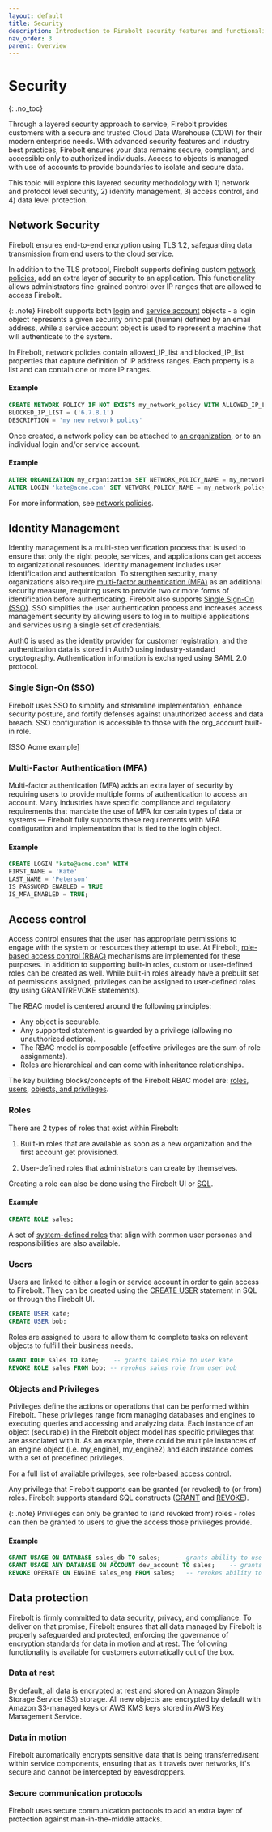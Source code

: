 ```yaml
---
layout: default
title: Security
description: Introduction to Firebolt security features and functionality
nav_order: 3
parent: Overview
---
```


# Security
{: .no_toc}

Through a layered security approach to service, Firebolt provides customers with a secure and trusted Cloud Data Warehouse (CDW) for their modern enterprise needs. With advanced security features and industry best practices, Firebolt ensures your data remains secure, compliant, and accessible only to authorized individuals. Access to objects is managed with use of accounts to provide boundaries to isolate and secure data. 

This topic will explore this layered security methodology with 1) network and protocol level security, 2) identity management, 3) access control, and 4) data level protection. 

## Network Security

Firebolt ensures end-to-end encryption using TLS 1.2, safeguarding data transmission from end users to the cloud service. 

In addition to the TLS protocol, Firebolt supports defining custom [network policies](../Guides/managing-your-organization/network-policies.md), add an extra layer of security to an application. This functionality allows administrators fine-grained control over IP ranges that are allowed to access Firebolt. 

{: .note}
Firebolt supports both [login](../Guides/managing-your-organization/managing-logins.md) and [service account](../Guides/managing-your-organization/service-accounts.md) objects - a login object represents a given security principal (human) defined by an email address, while a service account object is used to represent a machine that will authenticate to the system.

In Firebolt, network policies contain allowed_IP_list and blocked_IP_list properties that capture definition of IP address ranges. Each property is a list and can contain one or more IP ranges.

#### Example

```sql
CREATE NETWORK POLICY IF NOT EXISTS my_network_policy WITH ALLOWED_IP_LIST = (‘4.5.6.1’, ‘2.4.5.1’) 
BLOCKED_IP_LIST = ('6.7.8.1') 
DESCRIPTION = 'my new network policy'
```

Once created, a network policy can be attached to [an organization](../Guides/managing-your-organization/creating-an-organization.md), or to an individual login and/or service account. 

#### Example

```sql
ALTER ORGANIZATION my_organization SET NETWORK_POLICY_NAME = my_network_policy;
ALTER LOGIN 'kate@acme.com' SET NETWORK_POLICY_NAME = my_network_policy;
```

For more information, see [network policies](../Guides/security/network-policies.md).

## Identity Management

Identity management is a multi-step verification process that is used to ensure that only the right people, services, and applications can get access to organizational resources. Identity management includes user identification and authentication. To strengthen security, many organizations also require [multi-factor authentication (MFA)](../Guides/security/enabling-mfa.md) as an additional  security measure, requiring users to provide two or more forms of identification before authenticating. Firebolt also supports [Single Sign-On (SSO)](../Guides/security/sso/sso.md). SSO simplifies the user authentication process and increases access management security by allowing users to log in to multiple applications and services using a single set of credentials.

Auth0 is used as the identity provider for customer registration, and the authentication data is stored in Auth0 using industry-standard cryptography. Authentication information is exchanged using SAML 2.0 protocol.

### Single Sign-On (SSO)

Firebolt uses SSO to simplify and streamline implementation, enhance security posture, and fortify defenses against unauthorized access and data breach. SSO configuration is accessible to those with the org_account built-in role.

[SSO Acme example]

### Multi-Factor Authentication (MFA)

Multi-factor authentication (MFA) adds an extra layer of security by requiring users to provide multiple forms of authentication to access an account. Many industries have specific compliance and regulatory requirements that mandate the use of MFA for certain types of data or systems — Firebolt fully supports these requirements with MFA configuration and implementation that is tied to the login object.

#### Example

```sql
CREATE LOGIN "kate@acme.com" WITH
FIRST_NAME = 'Kate'
LAST_NAME = 'Peterson'
IS_PASSWORD_ENABLED = TRUE
IS_MFA_ENABLED = TRUE;
```

## Access control

Access control ensures that the user has appropriate permissions to engage with the system or resources they attempt to use. At Firebolt, [role-based access control (RBAC)](../Guides/security/rbac.md) mechanisms are implemented for these purposes. In addition to supporting built-in roles, custom or user-defined roles can be created as well. While built-in roles already have a prebuilt set of permissions assigned, privileges can be assigned to user-defined roles (by using GRANT/REVOKE statements).

The RBAC model is centered around the following principles: 
- Any object is  securable.
- Any supported statement is guarded by a privilege (allowing no unauthorized actions).
- The RBAC model is composable (effective privileges are the sum of role assignments).
- Roles are hierarchical and can come with inheritance relationships.

The key building blocks/concepts of the Firebolt RBAC model are: [roles](#roles), [users](#users), [objects, and privileges](#objects-and-privileges). 

### Roles 

There are 2 types of roles that exist within Firebolt: 
1) Built-in roles that are available as soon as a new organization and the first account get provisioned.

2) User-defined roles that administrators can create by themselves. 

Creating a role can also be done using the Firebolt UI or [SQL](../sql_reference/commands/access-control/create-role.md).

#### Example

```sql
CREATE ROLE sales;
```
 
A set of [system-defined roles](../Guides/security/rbac.md#system-defined-roles) that align with common user personas and responsibilities are also available. 

### Users

Users are linked to either a login or service account in order to gain access to Firebolt. They can be created using the [CREATE USER](../sql_reference/commands/access-control/create-user.md) statement in SQL or through the Firebolt UI. 

```sql
CREATE USER kate;
CREATE USER bob;
 ```

Roles are assigned to users to allow them to complete tasks on relevant objects to fulfill their business needs.

```sql
GRANT ROLE sales TO kate;    -- grants sales role to user kate
REVOKE ROLE sales FROM bob; -- revokes sales role from user bob 
```

### Objects and Privileges

Privileges define the actions or operations that can be performed within Firebolt. These privileges range from managing databases and engines to executing queries and accessing and analyzing data. Each instance of an object (securable) in the Firebolt object model has specific privileges that are associated with it. As an example, there could be multiple instances of an engine object (i.e. my_engine1, my_engine2) and each instance comes with a set of predefined privileges.

For a full list of available privileges, see [role-based access control](../Guides/security/rbac.md#privileges).

Any privilege that Firebolt supports can be granted (or revoked) to (or from) roles. Firebolt supports standard SQL constructs ([GRANT](../sql_reference/commands/access-control/grant.md) and [REVOKE](../sql_reference/commands/access-control/revoke.md)). 

{: .note}
Privileges can only be granted to (and revoked from) roles - roles can then be granted to users to give the access those privileges provide.

#### Example

```sql
GRANT USAGE ON DATABASE sales_db TO sales;    -- grants ability to use sales_db database to sales role
GRANT USAGE ANY DATABASE ON ACCOUNT dev_account TO sales;    -- grants ability to use any database in dev_account account to sales role
REVOKE OPERATE ON ENGINE sales_eng FROM sales;   -- revokes ability to START and STOP engine sales_eng from sales role
```

## Data protection

Firebolt is firmly committed to data security, privacy, and compliance. To deliver on that promise, Firebolt ensures that all data managed by Firebolt is properly safeguarded and protected, enforcing the governance of encryption standards for data in motion and at rest. The following functionality is available for customers automatically out of the box.

### Data at rest
By default, all data is encrypted at rest and stored on Amazon Simple Storage Service (S3) storage. All new objects are encrypted by default with Amazon S3-managed keys or AWS KMS keys stored in AWS Key Management Service. 

### Data in motion
Firebolt automatically encrypts sensitive data that is being transferred/sent within service components, ensuring that as it travels over networks, it's secure and cannot be intercepted by eavesdroppers. 

### Secure communication protocols
Firebolt uses secure communication protocols to add an extra layer of protection against man-in-the-middle attacks.